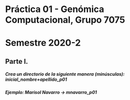 # Práctica 01 - Genómica Computacional, Grupo 7075
# Semestre 2020-2

## Parte I.
##### Crea un directorio de la siguiente manera (minúsculas): inicial_nombre+apellido_p01
##### Ejemplo: Marisol Navarro -> mnavarro_p01
